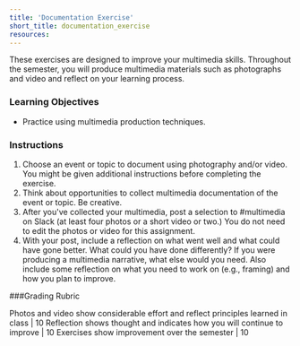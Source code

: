 ```yaml
---
title: 'Documentation Exercise'
short_title: documentation_exercise
resources:
---
```


These exercises are designed to improve your multimedia skills. Throughout the semester, you will produce multimedia materials such as photographs and video and reflect on your learning process.

### Learning Objectives

- Practice using multimedia production techniques.

### Instructions

1. Choose an event or topic to document using photography and/or video. You might be given additional instructions before completing the exercise.
2. Think about opportunities to collect multimedia documentation of the event or topic. Be creative.
3. After you've collected your multimedia, post a selection to #multimedia on Slack (at least four photos or a short video or two.) You do not need to edit the photos or video for this assignment.
4. With your post, include a reflection on what went well and what could have gone better. What could you have done differently? If you were producing a multimedia narrative, what else would you need. Also include some reflection on what you need to work on (e.g., framing) and how you plan to improve.

###Grading Rubric

Photos and video show considerable effort and reflect principles learned in class | 10
Reflection shows thought and indicates how you will continue to improve | 10
Exercises show improvement over the semester | 10
